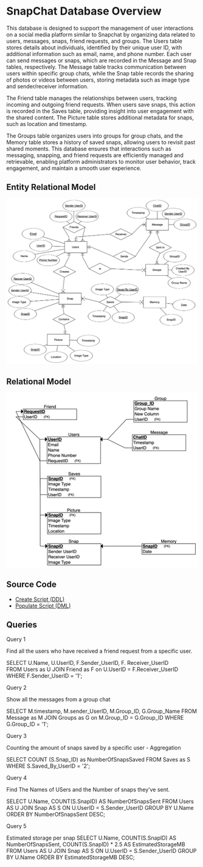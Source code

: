 
# SnapChat Database Overview


This database is designed to support the management of user interactions on a social media platform similar to Snapchat by organizing data related to users, messages, snaps, friend requests, and groups. The Users table stores details about individuals, identified by their unique user ID, with additional information such as email, name, and phone number. Each user can send messages or snaps, which are recorded in the Message and Snap tables, respectively. The Message table tracks communication between users within specific group chats, while the Snap table records the sharing of photos or videos between users, storing metadata such as image type and sender/receiver information.

The Friend table manages the relationships between users, tracking incoming and outgoing friend requests. When users save snaps, this action is recorded in the Saves table, providing insight into user engagement with the shared content. The Picture table stores additional metadata for snaps, such as location and timestamp.

The Groups table organizes users into groups for group chats, and the Memory table stores a history of saved snaps, allowing users to revisit past shared moments. This database ensures that interactions such as messaging, snapping, and friend requests are efficiently managed and retrievable, enabling platform administrators to monitor user behavior, track engagement, and maintain a smooth user experience.

## Entity Relational Model

![ER Model of Snapchat](SnapchatER.png)

## Relational Model 

![Relational Model of Snapchat](Schema.png)

## Source Code

* [Create Script (DDL)](Create.SQL)
* [Populate Script (DML)](Populate.SQL)






## Queries

Query 1

Find all the users who have received a friend request from a specific user.

SELECT U.Name, U.UserID, F.Sender_UserID, F. Receiver_UserID  
FROM Users as U
JOIN Friend as F on U.UserID = F.Receiver_UserID
WHERE F.Sender_UserID = '1';



Query 2

Show all the messages from a group chat

SELECT M.timestamp, M.sender_UserID, M.Group_ID, G.Group_Name
FROM Message as M 
JOIN Groups as G on M.Group_ID = G.Group_ID
WHERE G.Group_ID = '1';



Query 3

Counting the amount of snaps saved by a specific user - Aggregation

SELECT COUNT (S.Snap_ID) as NumberOfSnapsSaved
FROM Saves as S
WHERE S.Saved_By_UserID = '2';


Query 4

Find The Names of USers and the Number of snaps they’ve sent.

SELECT U.Name, COUNT(S.SnapID) AS NumberOfSnapsSent
FROM Users AS U
JOIN Snap AS S ON U.UserID = S.Sender_UserID
GROUP BY U.Name
ORDER BY NumberOfSnapsSent DESC;


Query 5

Estimated storage per snap
SELECT  U.Name, 
COUNT(S.SnapID) AS NumberOfSnapsSent, 
COUNT(S.SnapID) * 2.5 AS EstimatedStorageMB
FROM Users AS U
JOIN Snap AS S ON U.UserID = S.Sender_UserID
GROUP BY U.Name
ORDER BY EstimatedStorageMB DESC;















